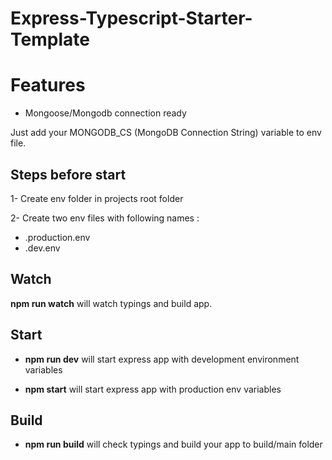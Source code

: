 # Express-Typescript-Starter-Template

# Features

- Mongoose/Mongodb connection ready

Just add your MONGODB_CS (MongoDB Connection String) variable to env file.

## Steps before start

1- Create env folder in projects root folder

2- Create two env files with following names :

- .production.env
- .dev.env

## Watch

**npm run watch** will watch typings and build app.

## Start

- **npm run dev** will start express app with development environment variables

- **npm start** will start express app with production env variables

## Build

- **npm run build** will check typings and build your app to build/main folder
